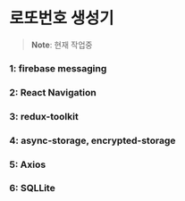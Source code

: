 # 로또번호 생성기

>**Note**: 현재 작업중

### 1: firebase messaging

### 2: React Navigation

### 3: redux-toolkit

### 4: async-storage, encrypted-storage

### 5: Axios

### 6: SQLLite

